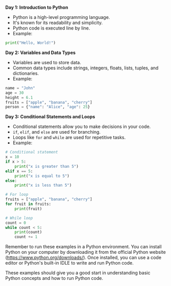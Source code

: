 **Day 1: Introduction to Python**
- Python is a high-level programming language.
- It's known for its readability and simplicity.
- Python code is executed line by line.
- Example:
```python
print("Hello, World!")
```

**Day 2: Variables and Data Types**
- Variables are used to store data.
- Common data types include strings, integers, floats, lists, tuples, and dictionaries.
- Example:
```python
name = "John"
age = 30
height = 6.1
fruits = ["apple", "banana", "cherry"]
person = {"name": "Alice", "age": 25}
```

**Day 3: Conditional Statements and Loops**
- Conditional statements allow you to make decisions in your code.
- `if`, `elif`, and `else` are used for branching.
- Loops like `for` and `while` are used for repetitive tasks.
- Example:
```python
# Conditional statement
x = 10
if x > 5:
    print("x is greater than 5")
elif x == 5:
    print("x is equal to 5")
else:
    print("x is less than 5")

# For loop
fruits = ["apple", "banana", "cherry"]
for fruit in fruits:
    print(fruit)

# While loop
count = 0
while count < 5:
    print(count)
    count += 1
```

Remember to run these examples in a Python environment. You can install Python on your computer by downloading it from the official Python website (https://www.python.org/downloads/). Once installed, you can use a code editor or Python's built-in IDLE to write and run Python code.

These examples should give you a good start in understanding basic Python concepts and how to run Python code.